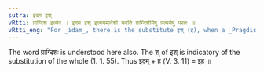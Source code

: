 ```yaml
---
sutra: इदम इश्
vRtti: प्राग्दिश इत्येव । इदम इश् इत्ययमादेशो भवति प्राग्दिशीयेषु प्रत्ययेषु परतः ॥
vRtti_eng: "For _idam_, there is the substitute इश् (इ), when a _Pragdisiya_ affix follows."
---
```

The word प्राग्दिशः is understood here also. The श् of इश् is indicatory of the substitution of the whole (1. 1. 55). Thus इदम् + ह (V. 3. 11) = इह ॥
